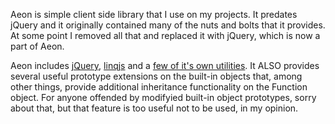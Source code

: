 Aeon is simple client side library that I use on my projects. It predates jQuery and it originally contained many of the nuts and bolts that it provides. At some point I removed all that and replaced it with jQuery, which is now a part of Aeon.

Aeon includes <a href="http://jquery.com/">jQuery</a>, <a href="http://linqjs.codeplex.com/">linqjs</a> and a <a href="https://github.com/igorfrance/Aeon">few of it's own utilities</a>. It ALSO provides several useful prototype extensions on the built-in objects that, among other things, provide additional inheritance functionality on the Function object. For anyone offended by modifyied
built-in object prototypes, sorry about that, but that feature is too useful not to be used, in my opinion.
